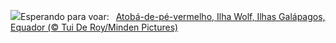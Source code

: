 ![](https://www.bing.com/th?id=OHR.NazcaBooby_PT-BR5782154593_UHD.jpg&w=1000)Esperando para voar:&nbsp;&ensp;[Atobá-de-pé-vermelho, Ilha Wolf, Ilhas Galápagos, Equador (© Tui De Roy/Minden Pictures)](https://www.bing.com/th?id=OHR.NazcaBooby_PT-BR5782154593_UHD.jpg)
<br><br/>
